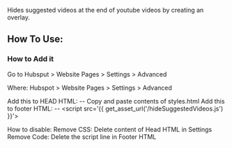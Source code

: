 Hides suggested videos at the end of youtube videos by creating an overlay.


## How To Use:
### How to Add it
Go to Hubsput > Website Pages > Settings > Advanced




Where: Hubspot > Website Pages > Settings > Advanced

Add this to HEAD HTML:
-- Copy and paste contents of styles.html
Add this to footer HTML:
-- <script src='{{ get_asset_url('/hideSuggestedVideos.js') }}'></script>


How to disable:
Remove CSS: Delete content of Head HTML in Settings
Remove Code: Delete the script line in Footer HTML
